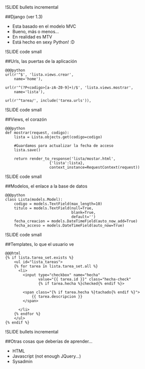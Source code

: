 !SLIDE bullets incremental

##Django (ver 1.3)

* Esta basado en el modelo MVC
* Bueno, más o menos...
* En realidad es MTV
* Está hecho en sexy Python! :D


!SLIDE code small

##Urls, las puertas de la aplicación

    @@@python
    url(r'^$', 'lista.views.crear',
        name='home'),

    url(r'^(?P<codigo>[a-zA-Z0-9]+)/$', 'lista.views.mostrar',
        name='lista'),

    url(r'^tarea/', include('tarea.urls')),

!SLIDE code small

##Views, el corazón

    @@@python
    def mostrar(request, codigo):
        lista = Lista.objects.get(codigo=codigo)

        #Guardamos para actualizar la fecha de acceso
        lista.save()
        
        return render_to_response('lista/mostar.html',
                        {'lista':lista},
                        context_instance=RequestContext(request))


!SLIDE code small

##Modelos, el enlace a la base de datos

    @@@python
    class Lista(models.Model):
        codigo = models.TextField(max_length=10)
        titulo = models.TextField(null=True,
                                  blank=True,
                                  default='')
        fecha_creacion = models.DateTimeField(auto_now_add=True)
        fecha_acceso = models.DateTimeField(auto_now=True)


!SLIDE code small

##Templates, lo que el usuario ve

    @@@html
    {% if lista.tarea_set.exists %}
        <ul id="lista_tareas">
        {% for tarea in lista.tarea_set.all %}
          <li>
            <input type="checkbox" name="hecha"
                   value="{{ tarea.id }}" class="hecha-check"
                   {% if tarea.hecha %}checked{% endif %}>

            <span class="{% if tarea.hecha %}tachado{% endif %}">
                {{ tarea.descripcion }}
            </span>
                
          </li>
        {% endfor %}
        </ul>
	{% endif %}


!SLIDE bullets incremental

##Otras cosas que deberías de aprender...

* HTML
* Javascript (not enough JQuery...)
* Sysadmin
